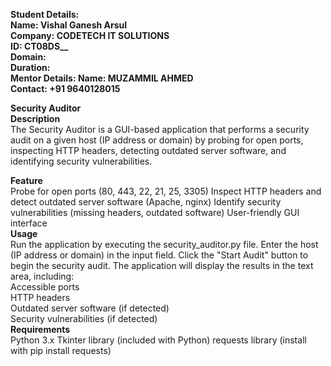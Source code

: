 **Student Details:                                                                                       
Name: Vishal Ganesh Arsul                                                                                 
Company: CODETECH IT SOLUTIONS                                                                                          
ID: CT08DS__                                                                                              
Domain:                                                                                                     
Duration:                                                                                                     
Mentor Details:
Name: MUZAMMIL AHMED                                                                                                                  
Contact: +91 9640128015**                                                                                      

**Security Auditor**                                                                                  
**Description**                                                                                                    
The Security Auditor is a GUI-based application that performs a security audit on a given host (IP address or domain) by probing for open ports, inspecting HTTP headers, detecting outdated server software, and identifying security vulnerabilities.

**Feature**                                                               
Probe for open ports (80, 443, 22, 21, 25, 3305)
Inspect HTTP headers and detect outdated server software (Apache, nginx)
Identify security vulnerabilities (missing headers, outdated software)
User-friendly GUI interface                                                                                                                  
**Usage**                                                                                                                                                  
Run the application by executing the security_auditor.py file.
Enter the host (IP address or domain) in the input field.
Click the "Start Audit" button to begin the security audit.
The application will display the results in the text area, including:                                                      
Accessible ports                                                                                                                  
HTTP headers                                                                      
Outdated server software (if detected)                                                                  
Security vulnerabilities (if detected)                                          
**Requirements**                                                                                                  
Python 3.x
Tkinter library (included with Python)
requests library (install with pip install requests)
